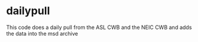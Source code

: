 # dailypull
This code does a daily pull from the ASL CWB and the NEIC CWB and adds the data into the msd archive
